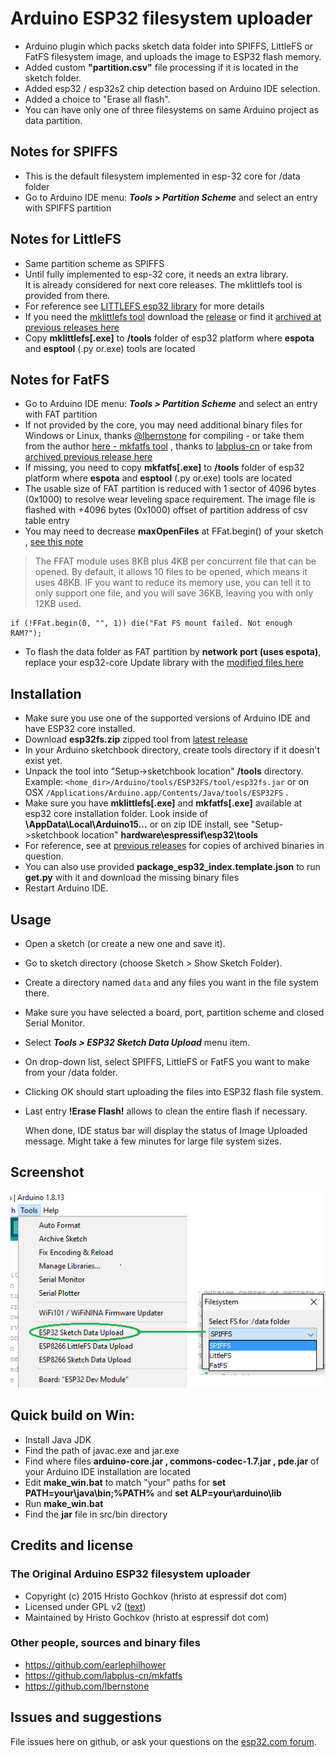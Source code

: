 # Arduino ESP32 filesystem uploader 

- Arduino plugin which packs sketch data folder into SPIFFS, LittleFS or FatFS filesystem image,
and uploads the image to ESP32 flash memory.
- Added custom **"partition.csv"** file processing if it is located in the sketch folder.
- Added esp32 / esp32s2 chip detection based on Arduino IDE selection.
- Added a choice to "Erase all flash".
- You can have only one of three filesystems on same Arduino project as data partition.

## Notes for SPIFFS

- This is the default filesystem implemented in esp-32 core for /data folder
- Go to Arduino IDE menu: ***Tools > Partition Scheme*** and select an entry with SPIFFS partition

## Notes for LittleFS

- Same partition scheme as SPIFFS
- Until fully implemented to esp-32 core, it needs an extra library.  
It is already considered for next core releases. The mklittlefs tool is provided from there.
- For reference see [LITTLEFS esp32 library](https://github.com/lorol/LITTLEFS) for more details
- If you need the [mklittlefs tool](https://github.com/earlephilhower/mklittlefs) download the [release](https://github.com/earlephilhower/mklittlefs/releases) or find it [archived at previous releases here](https://github.com/lorol/arduino-esp32fs-plugin/releases )
- Copy **mklittlefs[.exe]** to **/tools** folder of esp32 platform where **espota** and **esptool** (.py or.exe) tools are located

## Notes for FatFS

- Go to Arduino IDE menu: ***Tools > Partition Scheme*** and select an entry with FAT partition
- If not provided by the core, you may need additional binary files for Windows or Linux, thanks [@lbernstone](https://github.com/lbernstone) for compiling - or take them from the author [here - mkfatfs tool](https://github.com/labplus-cn/mkfatfs/releases/tag/v1.0) , thanks to [labplus-cn](https://github.com/labplus-cn/mkfatfs) or take from [archived previous release here](https://github.com/lorol/arduino-esp32fs-plugin/releases )
- If missing, you need to copy **mkfatfs[.exe]** to **/tools** folder of esp32 platform where **espota** and **esptool** (.py or.exe) tools are located
- The usable size of FAT partition is reduced with 1 sector of 4096 bytes (0x1000) to resolve wear leveling space requirement. The image file is flashed with +4096 bytes (0x1000) offset of partition address of csv table entry
- You may need to decrease **maxOpenFiles** at FFat.begin() of your sketch , [see this note](http://marc.merlins.org/perso/arduino/post_2019-03-30_Using-FatFS-FFat-on-ESP32-Flash-With-Arduino.html) 
>The FFAT module uses 8KB plus 4KB per concurrent file that can be opened. By default, it allows 10 files to be opened, which means it uses 48KB. IF you want to reduce its memory use, you can tell it to only support one file, and you will save 36KB, leaving you with only 12KB used.
```
if (!FFat.begin(0, "", 1)) die("Fat FS mount failed. Not enough RAM?");
```
- To flash the data folder as FAT partition by **network port (uses espota)**, replace your esp32-core Update library with the [modified files here](https://github.com/lorol/arduino-esp32fatfs-plugin/tree/master/extra/esp32-modified-Update-lib-ffat-espota.zip)

## Installation

- Make sure you use one of the supported versions of Arduino IDE and have ESP32 core installed.
- Download **esp32fs.zip** zipped tool from [latest release](https://github.com/lorol/arduino-esp32fs-plugin/releases)
- In your Arduino sketchbook directory, create tools directory if it doesn't exist yet.
- Unpack the tool into "Setup->sketchbook location" **/tools** directory. Example: ```<home_dir>/Arduino/tools/ESP32FS/tool/esp32fs.jar``` or on OSX ```/Applications/Arduino.app/Contents/Java/tools/ESP32FS``` .
- Make sure you have **mklittlefs[.exe]** and **mkfatfs[.exe]** available at esp32 core installation folder. Look inside of **\AppData\Local\Arduino15\...** or on zip IDE install, see "Setup->sketchbook location" **hardware\espressif\esp32\tools**
- For reference, see at [previous releases](https://github.com/lorol/arduino-esp32fs-plugin/releases) for copies of archived binaries in question. 
- You can also use provided **package_esp32_index.template.json** to run **get.py** with it and download the missing binary files
- Restart Arduino IDE. 

## Usage

- Open a sketch (or create a new one and save it).
- Go to sketch directory (choose Sketch > Show Sketch Folder).
- Create a directory named `data` and any files you want in the file system there.
- Make sure you have selected a board, port, partition scheme and closed Serial Monitor.
- Select ***Tools > ESP32 Sketch Data Upload*** menu item. 
- On drop-down list, select SPIFFS, LittleFS or FatFS you want to make from your /data folder.
- Clicking OK should start uploading the files into ESP32 flash file system.
- Last entry **!Erase Flash!** allows to clean the entire flash if necessary. 

  When done, IDE status bar will display the status of Image Uploaded message. Might take a few minutes for large file system sizes.
  
## Screenshot

![Screenshot](tool.png)

## Quick build on Win:

- Install Java JDK 
- Find the path of javac.exe and jar.exe
- Find where files **arduino-core.jar , commons-codec-1.7.jar , pde.jar**  of your Arduino IDE installation are located
- Edit **make_win.bat** to match "your" paths for **set PATH=your\java\bin;%PATH%** and **set ALP=your\arduino\lib** 
- Run **make_win.bat**
- Find the **jar** file in src/bin directory 

## Credits and license

### The Original Arduino ESP32 filesystem uploader

- Copyright (c) 2015 Hristo Gochkov (hristo at espressif dot com)
- Licensed under GPL v2 ([text](LICENSE))
- Maintained by Hristo Gochkov (hristo at espressif dot com)

### Other people, sources and binary files

- https://github.com/earlephilhower
- https://github.com/labplus-cn/mkfatfs
- https://github.com/lbernstone

## Issues and suggestions

File issues here on github, or ask your questions on the [esp32.com forum](http://esp32.com).
